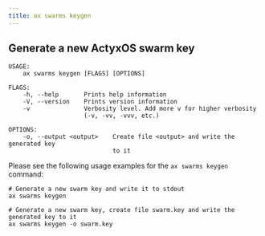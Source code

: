 ```yaml
---
title: ax swarms keygen
---
```


## Generate a new ActyxOS swarm key

```text
USAGE:
    ax swarms keygen [FLAGS] [OPTIONS]

FLAGS:
    -h, --help       Prints help information
    -V, --version    Prints version information
    -v               Verbosity level. Add more v for higher verbosity
                     (-v, -vv, -vvv, etc.)

OPTIONS:
    -o, --output <output>    Create file <output> and write the generated key
                             to it
```

Please see the following usage examples for the `ax swarms keygen` command:

```text
# Generate a new swarm key and write it to stdout
ax swarms keygen

# Generate a new swarm key, create file swarm.key and write the generated key to it
ax swarms keygen -o swarm.key
```
